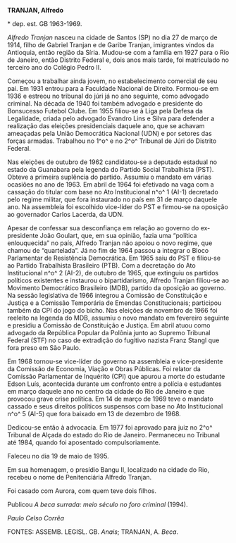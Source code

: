 **TRANJAN, Alfredo**

\* dep. est. GB 1963-1969.

*Alfredo Tranjan* nasceu na cidade de Santos (SP) no dia 27 de março de
1914, filho de Gabriel Tranjan e de Garibe Tranjan, imigrantes vindos da
Antioquia, então região da Síria. Mudou-se com a família em 1927 para o
Rio de Janeiro, então Distrito Federal e, dois anos mais tarde, foi
matriculado no terceiro ano do Colégio Pedro II.

Começou a trabalhar ainda jovem, no estabelecimento comercial de seu
pai. Em 1931 entrou para a Faculdade Nacional de Direito. Formou-se em
1936 e estreou no tribunal do júri já no ano seguinte, como advogado
criminal. Na década de 1940 foi também advogado e presidente do
Bonsucesso Futebol Clube. Em 1955 filiou-se à Liga pela Defesa da
Legalidade, criada pelo advogado Evandro Lins e Silva para defender a
realização das eleições presidenciais daquele ano, que se achavam
ameaçadas pela União Democrática Nacional (UDN) e por setores das forças
armadas. Trabalhou no 1^o^ e no 2^o^ Tribunal de Júri do Distrito
Federal.

Nas eleições de outubro de 1962 candidatou-se a deputado estadual no
estado da Guanabara pela legenda do Partido Social Trabalhista (PST).
Obteve a primeira suplência do partido. Assumiu o mandato em várias
ocasiões no ano de 1963. Em abril de 1964 foi efetivado na vaga com a
cassação do titular com base no Ato Institucional n^o^ 1 (AI-1)
decretado pelo regime militar, que fora instaurado no país em 31 de
março daquele ano. Na assembleia foi escolhido vice-líder do PST e
firmou-se na oposição ao governador Carlos Lacerda, da UDN.

Apesar de confessar sua desconfiança em relação ao governo do
ex-presidente João Goulart, que, em sua opinião, fazia uma “política
enlouquecida” no país, Alfredo Tranjan não apoiou o novo regime, que
chamou de “quartelada”. Já no fim de 1964 passou a integrar o Bloco
Parlamentar de Resistência Democrática. Em 1965 saiu do PST e filiou-se
ao Partido Trabalhista Brasileiro (PTB). Com a decretação do Ato
Institucional n^o^ 2 (AI-2), de outubro de 1965, que extinguiu os
partidos políticos existentes e instaurou o bipartidarismo, Alfredo
Tranjan filiou-se ao Movimento Democrático Brasileiro (MDB), partido da
oposição ao governo. Na sessão legislativa de 1966 integrou a Comissão
de Constituição e Justiça e a Comissão Temporária de Emendas
Constitucionais; participou também da CPI do jogo do bicho. Nas eleições
de novembro de 1966 foi reeleito na legenda do MDB, assumiu o novo
mandato em fevereiro seguinte e presidiu a Comissão de Constituição e
Justiça. Em abril atuou como advogado da República Popular da Polônia
junto ao Supremo Tribunal Federal (STF) no caso de extradição do
fugitivo nazista Franz Stangl que fora preso em São Paulo.

Em 1968 tornou-se vice-líder do governo na assembleia e vice-presidente
da Comissão de Economia, Viação e Obras Públicas. Foi relator da
Comissão Parlamentar de Inquérito (CPI) que apurou a morte do estudante
Edson Luís, acontecida durante um confronto entre a polícia e estudantes
em março daquele ano no centro da cidade do Rio de Janeiro e que
provocou grave crise política. Em 14 de março de 1969 teve o mandato
cassado e seus direitos políticos suspensos com base no Ato
Institucional n^o^ 5 (AI-5) que fora baixado em 13 de dezembro de 1968.

Dedicou-se então à advocacia. Em 1977 foi aprovado para juiz no 2^o^
Tribunal de Alçada do estado do Rio de Janeiro. Permaneceu no Tribunal
até 1984, quando foi aposentado compulsoriamente.

Faleceu no dia 19 de maio de 1995.

Em sua homenagem, o presídio Bangu II, localizado na cidade do Rio,
recebeu o nome de Penitenciária Alfredo Tranjan.

Foi casado com Aurora, com quem teve dois filhos.

Publicou *A beca surrada: meio século no foro criminal* (1994).

*Paulo Celso Corrêa*

FONTES: ASSEMB. LEGISL. GB. *Anais*; TRANJAN, A. *Beca*.
